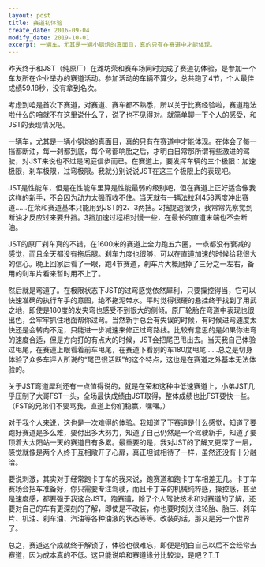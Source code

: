 ```yaml
---
layout: post
title: 赛道初体验
create_date: 2016-09-04
modify_date: 2019-10-01
excerpt: 一辆车，尤其是一辆小钢炮的真面目，真的只有在赛道中才能体现。
--- 
```

昨天终于和JST（纯原厂）在潍坊荣和赛车场同时完成了赛道初体验，是参加一个车友所在企业举办的赛道活动。参加活动的车辆不算少，总共跑了4节，个人最佳成绩59.18秒，没有拿到名次。

考虑到咱是首次下赛道，对赛道、赛车都不熟悉，所以关于比赛经验啦，赛道跑法啦什么的咱就不在这里说什么了，说了也不见得对。就简单聊一下个人的感受，和JST的表现情况吧。

一辆车，尤其是一辆小钢炮的真面目，真的只有在赛道中才能体现。在体会了每一挡都断油，每一刹都到底，每个弯都响胎之后，才明白日常那所谓有些激进的驾驶，对JST来说也不过是闲庭信步而已。在赛道上，要发挥车辆的三个极限：加速极限，刹车极限，过弯极限。我就分别说说JST在这三个极限上的表现吧。

JST是性能车，但是在性能车里算是性能最弱的级别吧，但在赛道上正好适合像我这样的新手，不会因为动力太强而收不住。当天就有一辆法拉利458两度冲出赛道......在荣和赛道基本只能用到JST的2、3两挡。2挡提速很快，我常常先察觉到断油才反应过来要升挡。3挡加速过程相对慢一些，在最长的直道末端也不会断油。

JST的原厂刹车真的不错，在1600米的赛道上全力跑五六圈，一点都没有衰减的感觉，而且全天都没有拖后腿。刹车力度也很够，可以在直道加速的时候给我很大的信心。晚上回家后看了一眼，跑4节赛道，刹车片大概磨掉了三分之一左右，备用的刹车片看来暂时用不上了。

然后就是弯道了。在极限状态下JST的过弯感觉依然犀利，只要操控得当，它可以快速准确的执行车手的意图，绝不拖泥带水。平时觉得很硬的悬挂终于找到了用武之地，即使是180度的发夹弯也感受不到很大的侧倾。原厂轮胎在弯道中表现也很出色，会牢牢抓住地面帮你过弯。当然新手总会有失误的时候，有时候进弯速度太快还是会转向不足，只能进一步减速来修正过弯路线。比较有意思的是如果你进弯的速度合适，但是方向打的有点大的时候，JST会把尾巴甩出去。当天我自己体验过甩尾，在赛道上眼看着前车甩尾，在赛道下看别的车180度甩尾......总之是切身体验了众多车评人所说的“尾巴很活跃”的这个特点，这也是在赛道之外基本无法体验的。

关于JST弯道犀利还有一点值得说的，就是在荣和这种中低速赛道上，小弟JST几乎压制了大哥FST一头，全场最快成绩由JST取得，整体成绩也比FST要快一些。（FST的兄弟们不要骂我，直道上你们稳赢，嘿嘿。）

对于我个人来说，这也是一次难得的体验。我知道了下赛道是什么感觉，知道了要跑好赛道是多么难，要付出多大努力，知道了自己仍然是一个驾驶新手，知道了要顶着大太阳站一天的赛道日有多累。最重要的是，我对JST的了解又更深了一层，感觉就像是两个人终于互相敞开了心扉，真正坦诚相待了一样，虽然还没有十分融洽。

要说刺激，其实对于经常跑卡丁车的我来说，跑赛道和跑卡丁车相差无几。卡丁车赛场会把车准备好，你只需要专注驾驶，而且卡丁车的机械纯粹感，操控感，甚至是速度感，都要强于我这台JST。跑赛道，除了个人驾驶技术和对赛道的了解，还要对自己的车有更深刻的了解，即使是不改装，你也要时刻关注轮胎、胎压、刹车片、机油、刹车油、汽油等各种油液的状态等等。改装的话，那又是另一个世界了。

总之，赛道这个成就终于解锁了，体验也很难忘，即便是明白自己以后不会经常去赛道，因为成本真的不低。这只能说咱和赛道缘分比较淡，是吧？T_T
